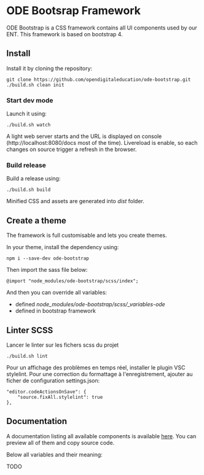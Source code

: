 # ODE Bootsrap Framework

ODE Bootstrap is a CSS framework contains all UI components used by our ENT.
This framework is based on bootstrap 4.

## Install

Install it by cloning the repository:
```
git clone https://github.com/opendigitaleducation/ode-bootstrap.git
./build.sh clean init
```

### Start dev mode

Launch it using:
```
./build.sh watch
```

A light web server starts and the URL is displayed on console (http://localhost:8080/docs most of the time).
Livereload is enable, so each changes on source trigger a refresh in the browser.

### Build release

Build a release using:
```
./build.sh build
```

Minified CSS and assets are generated into *dist* folder.

## Create a theme

The framework is full customisable and lets you create themes.

In your theme, install the dependency using:

```
npm i --save-dev ode-bootstrap
```

Then import the sass file below:
```
@import "node_modules/ode-bootstrap/scss/index";
```

And then you can override all variables:
- defined *node_modules/ode-bootstrap/scss/_variables-ode*
- defined in bootstrap framework


## Linter SCSS

Lancer le linter sur les fichers scss du projet
```
./build.sh lint
```

Pour un affichage des problèmes en temps réel, installer le plugin VSC stylelint.
Pour une correction du formattage à l'enregistrement, ajouter au ficher de configuration settings.json:
```
"editor.codeActionsOnSave": {
    "source.fixAll.stylelint": true
},
```

## Documentation

A documentation listing all available components is available [here](docs/index.html). You can preview all of them and copy source code.

Below all variables and their meaning:

TODO

